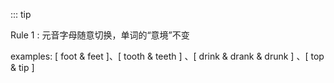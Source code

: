 ::: tip

Rule 1 : 元音字母随意切换，单词的“意境”不变

examples: [ foot & feet ]、[ tooth & teeth ] 、[ drink & drank & drunk ] 、[ top & tip ]  